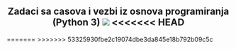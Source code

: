 <h2 align='center'>
Zadaci sa casova i vezbi iz osnova programiranja (Python 3)
<img src='https://en.elab.fon.bg.ac.rs/wp-content/uploads/2019/01/python-logo-master-v3-TM.png'>
<<<<<<< HEAD
</h2>
=======
</h2>
>>>>>>> 53325930fbe2c19074dbe3da845e18b792b09c5c
